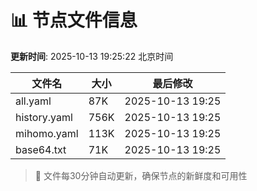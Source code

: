 # 📊 节点文件信息

**更新时间**: 2025-10-13 19:25:22 北京时间

| 文件名 | 大小 | 最后修改 |
|--------|------|----------|
| all.yaml | 87K | 2025-10-13 19:25 |
| history.yaml | 756K | 2025-10-13 19:25 |
| mihomo.yaml | 113K | 2025-10-13 19:25 |
| base64.txt | 71K | 2025-10-13 19:25 |

> 🔄 文件每30分钟自动更新，确保节点的新鲜度和可用性
